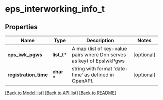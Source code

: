 # eps_interworking_info_t

## Properties
Name | Type | Description | Notes
------------ | ------------- | ------------- | -------------
**eps_iwk_pgws** | **list_t*** | A map (list of key-value pairs where Dnn serves as key) of EpsIwkPgws | [optional] 
**registration_time** | **char \*** | string with format &#39;date-time&#39; as defined in OpenAPI. | [optional] 

[[Back to Model list]](../README.md#documentation-for-models) [[Back to API list]](../README.md#documentation-for-api-endpoints) [[Back to README]](../README.md)


